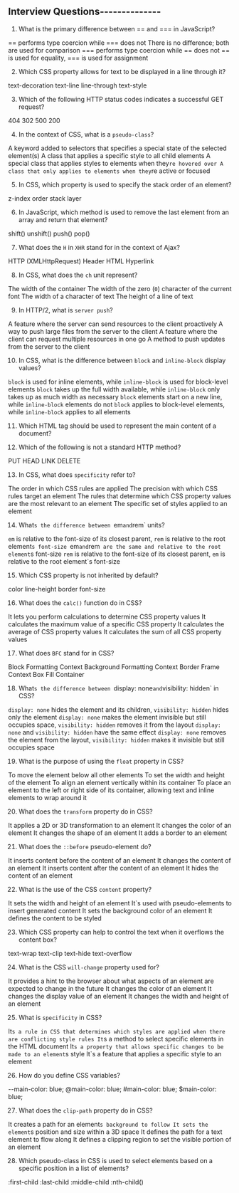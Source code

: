 ## Interview Questions--------------

1. What is the primary difference between == and === in JavaScript?

== performs type coercion while === does not
There is no difference; both are used for comparison
=== performs type coercion while == does not
== is used for equality, === is used for assignment

2. Which CSS property allows for text to be displayed in a line through it?

text-decoration
text-line
line-through
text-style

3. Which of the following HTTP status codes indicates a successful GET request?

404
302
500
200

4. In the context of CSS, what is a `pseudo-class`?

A keyword added to selectors that specifies a special state of the selected element(s)
A class that applies a specific style to all child elements
A special class that applies styles to elements when they`re hovered over
A class that only applies to elements when they`re active or focused

5. In CSS, which property is used to specify the stack order of an element?

z-index
order
stack
layer

6. In JavaScript, which method is used to remove the last element from an array and return that element?

shift()
unshift()
push()
pop()

7. What does the `H` in `XHR` stand for in the context of Ajax?

HTTP (XMLHttpRequest)
Header
HTML
Hyperlink

8. In CSS, what does the `ch` unit represent?

The width of the container
The width of the zero (`0`) character of the current font
The width of a character of text
The height of a line of text

9. In HTTP/2, what is `server push`?

A feature where the server can send resources to the client proactively
A way to push large files from the server to the client
A feature where the client can request multiple resources in one go
A method to push updates from the server to the client

10. In CSS, what is the difference between `block` and `inline-block` display values?

`block` is used for inline elements, while `inline-block` is used for block-level elements
`block` takes up the full width available, while `inline-block` only takes up as much width as necessary
`block` elements start on a new line, while `inline-block` elements do not
`block` applies to block-level elements, while `inline-block` applies to all elements

11. Which HTML tag should be used to represent the main content of a document?

<main>
<body>
<content>
<article>

12. Which of the following is not a standard HTTP method?

PUT
HEAD
LINK
DELETE

13. In CSS, what does `specificity` refer to?

The order in which CSS rules are applied
The precision with which CSS rules target an element
The rules that determine which CSS property values are the most relevant to an element
The specific set of styles applied to an element

14. What`s the difference between `em` and `rem` units?

`em` is relative to the font-size of its closest parent, `rem` is relative to the root element`s font-size
`em` and `rem` are the same and relative to the root element`s font-size
`rem` is relative to the font-size of its closest parent, `em` is relative to the root element`s font-size

15. Which CSS property is not inherited by default?

color
line-height
border
font-size

16. What does the `calc()` function do in CSS?

It lets you perform calculations to determine CSS property values
It calculates the maximum value of a specific CSS property
It calculates the average of CSS property values
It calculates the sum of all CSS property values

17. What does `BFC` stand for in CSS?

Block Formatting Context
Background Formatting Context
Border Frame Context
Box Fill Container

18. What`s the difference between `display: none` and `visibility: hidden` in CSS?

`display: none` hides the element and its children, `visibility: hidden` hides only the element
`display: none` makes the element invisible but still occupies space, `visibility: hidden` removes it from the layout
`display: none` and `visibility: hidden` have the same effect
`display: none` removes the element from the layout, `visibility: hidden` makes it invisible but still occupies space

19. What is the purpose of using the `float` property in CSS?

To move the element below all other elements
To set the width and height of the element
To align an element vertically within its container
To place an element to the left or right side of its container, allowing text and inline elements to wrap around it

20. What does the `transform` property do in CSS?

It applies a 2D or 3D transformation to an element
It changes the color of an element
It changes the shape of an element
It adds a border to an element

21. What does the `::before` pseudo-element do?

It inserts content before the content of an element
It changes the content of an element
It inserts content after the content of an element
It hides the content of an element

22. What is the use of the CSS `content` property?

It sets the width and height of an element
It`s used with pseudo-elements to insert generated content
It sets the background color of an element
It defines the content to be styled

23. Which CSS property can help to control the text when it overflows the content box?

text-wrap
text-clip
text-hide
text-overflow

24. What is the CSS `will-change` property used for?

It provides a hint to the browser about what aspects of an element are expected to change in the future
It changes the color of an element
It changes the display value of an element
It changes the width and height of an element

25. What is `specificity` in CSS?

It`s a rule in CSS that determines which styles are applied when there are conflicting style rules
It`s a method to select specific elements in the HTML document
It`s a property that allows specific changes to be made to an element`s style
It`s a feature that applies a specific style to an element

26. How do you define CSS variables?

--main-color: blue;
@main-color: blue;
#main-color: blue;
$main-color: blue;

27. What does the `clip-path` property do in CSS?

It creates a path for an element`s background to follow
It sets the element`s position and size within a 3D space
It defines the path for a text element to flow along
It defines a clipping region to set the visible portion of an element

28. Which pseudo-class in CSS is used to select elements based on a specific position in a list of elements?

:first-child
:last-child
:middle-child
:nth-child()